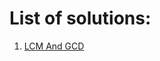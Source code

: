 # List of solutions:

1. [LCM And GCD](https://github.com/SanjampreetSingh/PP/tree/master/GeeksForGeeks/Mathematics%20Code/LCM%20And%20GCD/)
